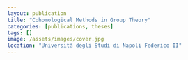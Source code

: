 ```yaml
---
layout: publication
title: "Cohomological Methods in Group Theory"
categories: [publications, theses]
tags: []
image: /assets/images/cover.jpg
location: "Università degli Studi di Napoli Federico II"
---
```


